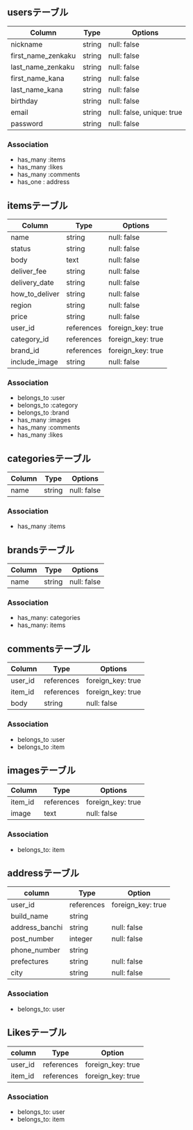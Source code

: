 ## usersテーブル
|Column|Type|Options|
|------|----|-------|
|nickname|string|null: false|
|first_name_zenkaku|string|null: false|
|last_name_zenkaku|string|null: false|
|first_name_kana|string|null: false|
|last_name_kana|string|null: false|
|birthday|string|null: false|
|email|string|null: false, unique: true|
|password|string|null: false|

### Association
- has_many :items
- has_many :likes
- has_many :comments
- has_one : address

## itemsテーブル
|Column|Type|Options|
|------|----|-------|
|name|string|null: false|
|status|string|null: false|
|body|text|null: false|
|deliver_fee|string|null: false|
|delivery_date|string|null: false|
|how_to_deliver|string|null: false|
|region|string|null: false|
|price|string|null: false|
|user_id|references|foreign_key: true|
|category_id|references|foreign_key: true|
|brand_id|references|foreign_key: true|
|include_image|string|null: false|

### Association
- belongs_to :user
- belongs_to :category
- belongs_to :brand
- has_many :images
- has_many :comments
- has_many :likes

## categoriesテーブル
|Column|Type|Options|
|------|----|-------|
|name|string|null: false|

### Association
- has_many :items

## brandsテーブル
|Column|Type|Options|
|------|----|-------|
|name|string|null: false|

### Association
- has_many: categories
- has_many: items

## commentsテーブル
|Column|Type|Options|
|------|----|-------|
|user_id|references|foreign_key: true|
|item_id|references|foreign_key: true|
|body|string|null: false|

### Association
- belongs_to :user
- belongs_to :item

## imagesテーブル
|Column|Type|Options|
|------|----|-------|
|item_id|references|foreign_key: true|
|image|text|null: false|

### Association
- belongs_to: item

## addressテーブル
|column|Type|Option|
|----------|------|---------|
|user_id|references|foreign_key: true|
|build_name|string|
|address_banchi|string|null: false|
|post_number|integer|null: false|
|phone_number|string|
|prefectures|string|null: false|
|city|string|null: false|

### Association
- belongs_to: user

## Likesテーブル
|column|Type|Option|
|----------|------|---------|
|user_id|references|foreign_key: true|
|item_id|references|foreign_key: true|

### Association
- belongs_to: user
- belongs_to: item